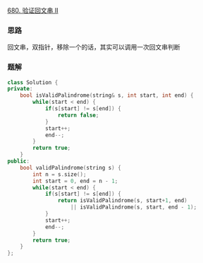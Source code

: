 [680. 验证回文串 II](https://leetcode.cn/problems/valid-palindrome-ii)

### 思路

回文串，双指针，移除一个的话，其实可以调用一次回文串判断

### 题解

```c++
class Solution {
private:
    bool isValidPalindrome(string& s, int start, int end) {
        while(start < end) {
            if(s[start] != s[end]) {
                return false;
            }
            start++;
            end--;
        }
        return true;
    }
public:
    bool validPalindrome(string s) {
        int n = s.size();
        int start = 0, end = n - 1;
        while(start < end) {
            if(s[start] != s[end]) {
                return isValidPalindrome(s, start+1, end) 
                    || isValidPalindrome(s, start, end - 1);
            }
            start++;
            end--;
        }
        return true;
    }
};
```

